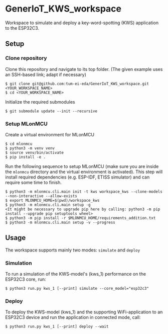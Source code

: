 # GenerIoT_KWS_workspace
Workspace to simulate and deploy a key-word-spotting (KWS) application to the ESP32C3.

## Setup

### Clone repository

Clone this repository and navigate to its top folder. (The given example uses an SSH-based link; adapt if necessary)

    $ git clone git@github.com:tum-ei-eda/GenerIoT_KWS_workspace.git <YOUR_WORKSPACE_NAME>
    $ cd <YOUR_WORKSPACE_NAME>

Initialize the required submodules

    $ git submodule update --init --recursive

### Setup MLonMCU

Create a virtual environment for MLonMCU

    $ cd mlonmcu
    $ python3 -m venv venv
    $ source venv/bin/activate
    $ pip install -e .

Run the following sequence to setup MLonMCU (make sure you are inside the `mlonmcu` directory and the virtual environment is activated). This step will install required dependencies (e.g. ESP-IDF, ETISS simulator) and can require some time to finish.

    $ python3 -m mlonmcu.cli.main init -t kws workspace_kws --clone-models --non-interactive --allow-exists
    $ export MLONMCU_HOME=$(pwd)/workspace_kws
    $ python3 -m mlonmcu.cli.main setup -g
    <It might be necessary to upgrade pip here by calling: python3 -m pip install --upgrade pip setuptools wheel>
    $ python3 -m pip install -r $MLONMCU_HOME/requirements_addition.txt
    $ python3 -m mlonmcu.cli.main setup -v --progress

## Usage

The workspace supports mainly two modes: `simulate` and `deploy`

### Simulation

To run a simulation of the KWS-model's (kws_1) performance on the ESP32C3 core, run:

    $ python3 run.py kws_1 [--print] simulate --core_model="esp32c3"

### Deploy

To deploy the KWS-model (kws_1) and the supporting WiFi-application to an ESP32C3 device and run the application in connected mode, call:

    $ python3 run.py kws_1 [--print] deploy --wait